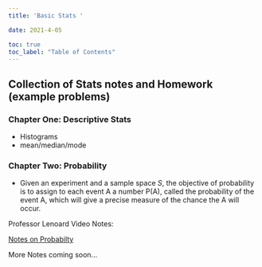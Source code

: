 ```yaml
---
title: 'Basic Stats '

date: 2021-4-05

toc: true
toc_label: "Table of Contents" 
---
```



## Collection of Stats notes and Homework (example problems)

### Chapter One: Descriptive Stats

* Histograms
* mean/median/mode


### Chapter Two: Probability

* Given an experiment and a sample space *S*, the objective of probability is to assign to each event A a number P(A), called the probability of the event A, which will give a precise measure of the chance the A will occur.

Professor Lenoard Video Notes:

[Notes on Probabilty](/Files/stats/prob_notes.pdf)

More Notes coming soon...
